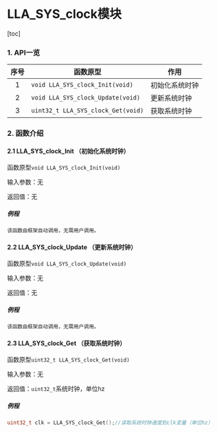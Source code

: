 # LLA_SYS_clock模块
[toc]

### 1. API一览
|序号|函数原型|作用|
|:--:|--|--|
|1|`void LLA_SYS_clock_Init(void)`|初始化系统时钟|
|2|`void LLA_SYS_clock_Update(void)`|更新系统时钟|
|3|`uint32_t LLA_SYS_clock_Get(void)`|获取系统时钟|

### 2. 函数介绍

#### 2.1 LLA_SYS_clock_Init （初始化系统时钟）
函数原型`void LLA_SYS_clock_Init(void)`

输入参数：无

返回值：无

##### 例程
```cpp
该函数由框架自动调用，无需用户调用。
```

#### 2.2 LLA_SYS_clock_Update （更新系统时钟）
函数原型`void LLA_SYS_clock_Update(void)`

输入参数：无

返回值：无

##### 例程
```cpp
该函数由框架自动调用，无需用户调用。
```

#### 2.3 LLA_SYS_clock_Get （获取系统时钟）
函数原型`uint32_t LLA_SYS_clock_Get(void)`

输入参数：无

返回值：`uint32_t`系统时钟，单位hz

##### 例程
```cpp
uint32_t clk = LLA_SYS_clock_Get();//读取系统时钟速度到clk变量（单位hz）
```
